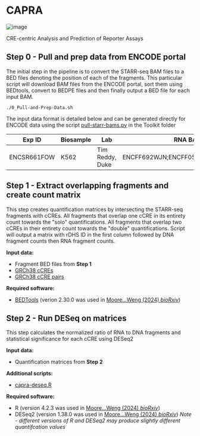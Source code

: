 # CAPRA
![image](https://github.com/Moore-Lab-UMass/CAPRA/assets/4357540/f0507fed-9121-40c8-b098-eab1e0f004a6)

CRE-centric Analysis and Prediction of Reporter Assays

## Step 0 - Pull and prep data from ENCODE portal

The initial step in the pipeline is to convert the STARR-seq BAM files to a BED files denoting the position of each of the fragments. This particular script will download BAM files from the ENCODE portal, sort them using BEDtools, convert to BEDPE files and then finally output a BED file for each input BAM.

`./0_Pull-and-Prep-Data.sh`

The input data format is detailed below and can be generated directly for ENCODE data using the script [pull-starr-bams.py](https://github.com/Moore-Lab-UMass/CAPRA/blob/main/Toolkit/pull-starr-bams.py) in the Toolkit folder

| Exp ID      | Biosample | Lab | RNA BAMs | DNA BAMs |
| ----------- | ----------- | ----------- | ----------- | ----------- |
| ENCSR661FOW | K562  | Tim Reddy, Duke | ENCFF692WJN;ENCFF058NAC;ENCFF294XNE | ENCFF778LRW | 



## Step 1 - Extract overlapping fragments and create count matrix
This step creates quantification matrices by intersecting the STARR-seq fragments with cCREs. All fragments that overlap one cCRE in its entirety count towards the "solo" quantifications. All fragments that overlap two cCREs in their entirety count towards the "double" quantifications. Script will output a matrix with rDHS ID in the first column followed by DNA fragment counts then RNA fragment counts.

**Input data:**
* Fragment BED files from **Step 1**
* [GRCh38 cCREs](https://users.moore-lab.org/ENCODE-cCREs/Supplementary-Data/Supplementary-Data-1.GRCh38-cCREs-V4.bed.gz)
* [GRCh38 cCRE pairs](https://users.moore-lab.org/ENCODE-cCREs/Pipeline-Input-Files/GRCh38-cCRE-Adjacent-Pairs.bed.gz)

**Required software:**
* [BEDTools](https://bedtools.readthedocs.io/en/latest/) (verion 2.30.0 was used in [Moore...Weng (2024) *bioRxiv*](https://www.biorxiv.org/content/10.1101/2024.12.26.629296v1))

## Step 2 - Run DESeq on matrices
This step calculates the normalized ratio of RNA to DNA fragments and statistical significance for each cCRE using DESeq2

**Input data:**
* Quantification matrices from **Step 2**

**Additional scripts:**
* [capra-deseq.R](https://github.com/Moore-Lab-UMass/CAPRA/blob/main/Toolkit/capra-deseq.R)

**Required software:**
* R (version 4.2.3 was used in [Moore...Weng (2024) *bioRxiv*](https://www.biorxiv.org/content/10.1101/2024.12.26.629296v1))
* DESeq2 (version 1.38.0 was used in [Moore...Weng (2024) *bioRxiv*](https://www.biorxiv.org/content/10.1101/2024.12.26.629296v1))
*Note - different versions of R and DESeq2 may produce slightly different quantifcation values*

